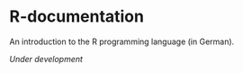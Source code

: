 R-documentation
===============

An introduction to the R programming language (in German).

*Under development*
